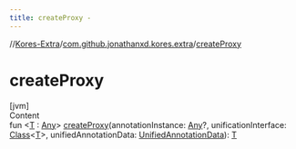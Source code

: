 ```yaml
---
title: createProxy -
---
```

//[Kores-Extra](../../index.md)/[com.github.jonathanxd.kores.extra](index.md)/[createProxy](create-proxy.md)



# createProxy  
[jvm]  
Content  
fun <[T](create-proxy.md) : [Any](https://kotlinlang.org/api/latest/jvm/stdlib/kotlin/-any/index.html)> [createProxy](create-proxy.md)(annotationInstance: [Any](https://kotlinlang.org/api/latest/jvm/stdlib/kotlin/-any/index.html)?, unificationInterface: [Class](https://docs.oracle.com/javase/8/docs/api/java/lang/Class.html)<[T](create-proxy.md)>, unifiedAnnotationData: [UnifiedAnnotationData](-unified-annotation-data/index.md)): [T](create-proxy.md)  



